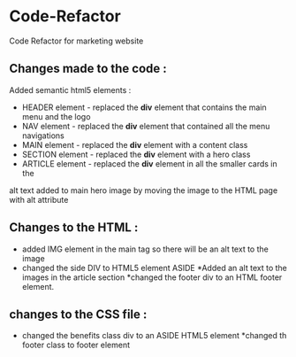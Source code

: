 # Code-Refactor
Code Refactor for marketing website

## Changes made to the code : 
Added semantic html5 elements :
  * HEADER element - replaced the **div** element that contains the main menu and the logo
  * NAV element - replaced the **div** element that contained all the menu navigations
  * MAIN element - replaced the **div** element with a content class
  * SECTION element - replaced the **div** element with a hero class
  * ARTICLE element - replaced the **div** element in all the smaller cards in the 


alt text added to main hero image by moving the image to the HTML page with alt attribute


## Changes to the HTML :
  * added IMG element in the main tag so there will be an alt text to the image
  * changed the side DIV to HTML5 element ASIDE
  *Added an alt text to the images in the article section
  *changed the footer div to an HTML footer element.



## changes to the CSS file : 
  * changed the benefits class div to an ASIDE HTML5 element
  *changed th footer class to footer element 
